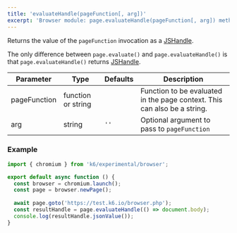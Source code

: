 ```yaml
---
title: 'evaluateHandle(pageFunction[, arg])'
excerpt: 'Browser module: page.evaluateHandle(pageFunction[, arg]) method'
---
```


Returns the value of the `pageFunction` invocation as a [JSHandle](/javascript-api/k6-experimental/browser/jshandle/). 

The only difference between `page.evaluate()` and `page.evaluateHandle()` is that `page.evaluateHandle()` returns [JSHandle](/javascript-api/k6-experimental/browser/jshandle/).

<TableWithNestedRows>

| Parameter       | Type   | Defaults | Description                                                                                                                                                                                 |
|-----------------|--------------------|----------|---------------------------------------------------------------------------------------------------------------------------------------------------------------------------------|
| pageFunction    | function or string |          |  Function to be evaluated in the page context. This can also be a string.                                                                                                       |
| arg             | string             | `''`     | Optional argument to pass to `pageFunction`                                                                                                                                     |

</TableWithNestedRows>

### Example

<CodeGroup labels={[]}>

<!-- eslint-skip -->

```javascript
import { chromium } from 'k6/experimental/browser';

export default async function () {
  const browser = chromium.launch();
  const page = browser.newPage();
  
  await page.goto('https://test.k6.io/browser.php');
  const resultHandle = page.evaluateHandle(() => document.body);
  console.log(resultHandle.jsonValue());
}
```

</CodeGroup>